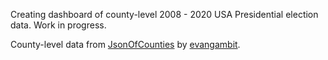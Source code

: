 Creating dashboard of county-level 2008 - 2020 USA Presidential election data. Work in progress.

County-level data from [JsonOfCounties](https://github.com/evangambit/JsonOfCounties) by [evangambit](https://github.com/evangambit).